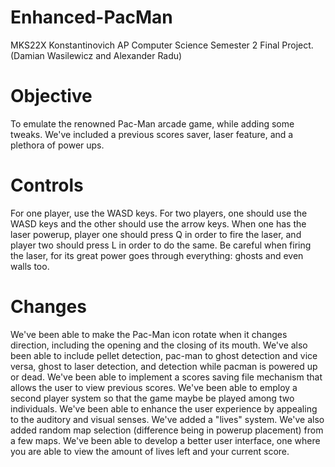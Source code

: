 # Enhanced-PacMan
MKS22X Konstantinovich AP Computer Science Semester 2 Final Project. (Damian Wasilewicz and Alexander Radu)

# Objective
To emulate the renowned Pac-Man arcade game, while adding some tweaks.  We've included a previous scores saver, laser feature, and a plethora of power ups.

# Controls
For one player, use the WASD keys.
For two players, one should use the WASD keys and the other should use the arrow keys.
When one has the laser powerup, player one should press Q in order to fire the laser, and player two should press L in order to do the same. Be careful when firing the laser, for its great power goes through everything: ghosts and even walls too.

# Changes
We've been able to make the Pac-Man icon rotate when it changes direction, including the opening and the closing of its mouth.
We've also been able to include pellet detection, pac-man to ghost detection and vice versa, ghost to laser detection, and detection while pacman is powered up or dead.
We've been able to implement a scores saving file mechanism that allows the user to view previous scores.
We've been able to employ a second player system so that the game maybe be played among two individuals.
We've been able to enhance the user experience by appealing to the auditory and visual senses.
We've added a "lives" system.
We've also added random map selection (difference being in powerup placement) from a few maps.
We've been able to develop a better user interface, one where you are able to view the amount of lives left and your current score.
